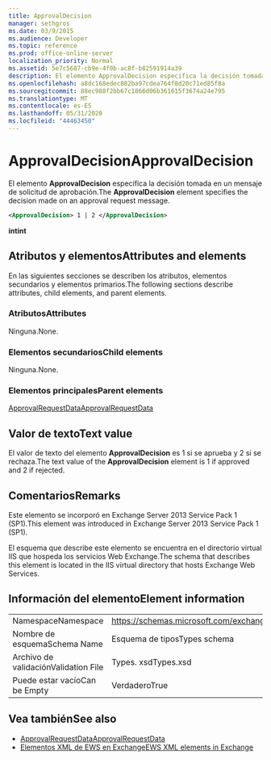 ```yaml
---
title: ApprovalDecision
manager: sethgros
ms.date: 03/9/2015
ms.audience: Developer
ms.topic: reference
ms.prod: office-online-server
localization_priority: Normal
ms.assetid: 5e7c5687-cb9e-4f0b-ac8f-b82591914a39
description: El elemento ApprovalDecision especifica la decisión tomada en un mensaje de solicitud de aprobación.
ms.openlocfilehash: a8dc168edec882ba97cdea764f8d20c71ed85f8a
ms.sourcegitcommit: 88ec988f2bb67c1866d06b361615f3674a24e795
ms.translationtype: MT
ms.contentlocale: es-ES
ms.lasthandoff: 05/31/2020
ms.locfileid: "44463450"
---
```

# <a name="approvaldecision"></a><span data-ttu-id="218b1-103">ApprovalDecision</span><span class="sxs-lookup"><span data-stu-id="218b1-103">ApprovalDecision</span></span>

<span data-ttu-id="218b1-104">El elemento **ApprovalDecision** especifica la decisión tomada en un mensaje de solicitud de aprobación.</span><span class="sxs-lookup"><span data-stu-id="218b1-104">The **ApprovalDecision** element specifies the decision made on an approval request message.</span></span> 
  
```XML
<ApprovalDecision> 1 | 2 </ApprovalDecision>
```

 <span data-ttu-id="218b1-105">**int**</span><span class="sxs-lookup"><span data-stu-id="218b1-105">**int**</span></span>
## <a name="attributes-and-elements"></a><span data-ttu-id="218b1-106">Atributos y elementos</span><span class="sxs-lookup"><span data-stu-id="218b1-106">Attributes and elements</span></span>

<span data-ttu-id="218b1-107">En las siguientes secciones se describen los atributos, elementos secundarios y elementos primarios.</span><span class="sxs-lookup"><span data-stu-id="218b1-107">The following sections describe attributes, child elements, and parent elements.</span></span>
  
### <a name="attributes"></a><span data-ttu-id="218b1-108">Atributos</span><span class="sxs-lookup"><span data-stu-id="218b1-108">Attributes</span></span>

<span data-ttu-id="218b1-109">Ninguna.</span><span class="sxs-lookup"><span data-stu-id="218b1-109">None.</span></span>
  
### <a name="child-elements"></a><span data-ttu-id="218b1-110">Elementos secundarios</span><span class="sxs-lookup"><span data-stu-id="218b1-110">Child elements</span></span>

<span data-ttu-id="218b1-111">Ninguna.</span><span class="sxs-lookup"><span data-stu-id="218b1-111">None.</span></span>
  
### <a name="parent-elements"></a><span data-ttu-id="218b1-112">Elementos principales</span><span class="sxs-lookup"><span data-stu-id="218b1-112">Parent elements</span></span>

[<span data-ttu-id="218b1-113">ApprovalRequestData</span><span class="sxs-lookup"><span data-stu-id="218b1-113">ApprovalRequestData</span></span>](approvalrequestdata.md)
  
## <a name="text-value"></a><span data-ttu-id="218b1-114">Valor de texto</span><span class="sxs-lookup"><span data-stu-id="218b1-114">Text value</span></span>

<span data-ttu-id="218b1-115">El valor de texto del elemento **ApprovalDecision** es 1 si se aprueba y 2 si se rechaza.</span><span class="sxs-lookup"><span data-stu-id="218b1-115">The text value of the **ApprovalDecision** element is 1 if approved and 2 if rejected.</span></span> 
  
## <a name="remarks"></a><span data-ttu-id="218b1-116">Comentarios</span><span class="sxs-lookup"><span data-stu-id="218b1-116">Remarks</span></span>

<span data-ttu-id="218b1-117">Este elemento se incorporó en Exchange Server 2013 Service Pack 1 (SP1).</span><span class="sxs-lookup"><span data-stu-id="218b1-117">This element was introduced in Exchange Server 2013 Service Pack 1 (SP1).</span></span>
  
<span data-ttu-id="218b1-118">El esquema que describe este elemento se encuentra en el directorio virtual IIS que hospeda los servicios Web Exchange.</span><span class="sxs-lookup"><span data-stu-id="218b1-118">The schema that describes this element is located in the IIS virtual directory that hosts Exchange Web Services.</span></span>
  
## <a name="element-information"></a><span data-ttu-id="218b1-119">Información del elemento</span><span class="sxs-lookup"><span data-stu-id="218b1-119">Element information</span></span>

|||
|:-----|:-----|
|<span data-ttu-id="218b1-120">Namespace</span><span class="sxs-lookup"><span data-stu-id="218b1-120">Namespace</span></span>  <br/> |https://schemas.microsoft.com/exchange/services/2006/types  <br/> |
|<span data-ttu-id="218b1-121">Nombre de esquema</span><span class="sxs-lookup"><span data-stu-id="218b1-121">Schema Name</span></span>  <br/> |<span data-ttu-id="218b1-122">Esquema de tipos</span><span class="sxs-lookup"><span data-stu-id="218b1-122">Types schema</span></span>  <br/> |
|<span data-ttu-id="218b1-123">Archivo de validación</span><span class="sxs-lookup"><span data-stu-id="218b1-123">Validation File</span></span>  <br/> |<span data-ttu-id="218b1-124">Types. xsd</span><span class="sxs-lookup"><span data-stu-id="218b1-124">Types.xsd</span></span>  <br/> |
|<span data-ttu-id="218b1-125">Puede estar vacío</span><span class="sxs-lookup"><span data-stu-id="218b1-125">Can be Empty</span></span>  <br/> |<span data-ttu-id="218b1-126">Verdadero</span><span class="sxs-lookup"><span data-stu-id="218b1-126">True</span></span>  <br/> |
   
## <a name="see-also"></a><span data-ttu-id="218b1-127">Vea también</span><span class="sxs-lookup"><span data-stu-id="218b1-127">See also</span></span>

- [<span data-ttu-id="218b1-128">ApprovalRequestData</span><span class="sxs-lookup"><span data-stu-id="218b1-128">ApprovalRequestData</span></span>](approvalrequestdata.md)
- [<span data-ttu-id="218b1-129">Elementos XML de EWS en Exchange</span><span class="sxs-lookup"><span data-stu-id="218b1-129">EWS XML elements in Exchange</span></span>](ews-xml-elements-in-exchange.md)

